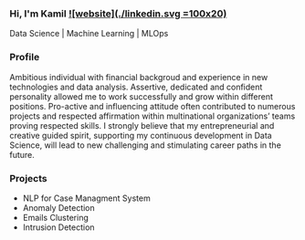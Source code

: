 ### Hi, I'm Kamil [![website](./linkedin.svg =100x20)](https://www.linkedin.com/in/kamil-pabijan-data-science)

Data Science | Machine Learning | MLOps

### Profile
Ambitious individual with financial backgroud and experience in new technologies and data analysis. Assertive, dedicated and confident personality allowed me to work successfully and grow within different positions. Pro-active and influencing attitude often contributed to numerous projects and respected affirmation within multinational organizations’ teams proving respected skills. I strongly believe that my entrepreneurial and creative guided spirit, supporting my continuous development in Data Science, will lead to new challenging and stimulating career paths in the future.


### Projects
- NLP for Case Managment System
- Anomaly Detection
- Emails Clustering
- Intrusion Detection
